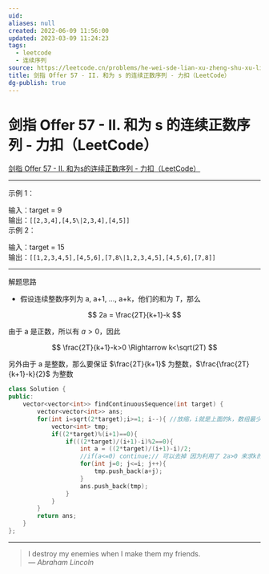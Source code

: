 ```yaml
---
uid: 
aliases: null
created: 2022-06-09 11:56:00
updated: 2023-03-09 11:24:23
tags:
  - leetcode
  - 连续序列
source: https://leetcode.cn/problems/he-wei-sde-lian-xu-zheng-shu-xu-lie-lcof/
title: 剑指 Offer 57 - II. 和为 s 的连续正数序列 - 力扣（LeetCode）
dg-publish: true
---
```


# 剑指 Offer 57 - II. 和为 s 的连续正数序列 - 力扣（LeetCode）

[剑指 Offer 57 - II. 和为s的连续正数序列 - 力扣（LeetCode）](https://leetcode.cn/problems/he-wei-sde-lian-xu-zheng-shu-xu-lie-lcof/)

---

示例 1：

输入：target = 9  
输出：``[[2,3,4],[4,5\|2,3,4],[4,5]]``  
示例 2：

输入：target = 15  
输出：``[[1,2,3,4,5],[4,5,6],[7,8\|1,2,3,4,5],[4,5,6],[7,8]]``

---

解题思路

- 假设连续整数序列为 a, a+1, …, a+k，他们的和为 $T$，那么

$$
2a = \frac{2T}{k+1}-k
$$

由于 a 是正数，所以有 $a>0$，因此

$$
\frac{2T}{k+1}-k>0 \Rightarrow k<\sqrt(2T)
$$

另外由于 a 是整数，那么要保证 $\frac{2T}{k+1}$ 为整数，$\frac{\frac{2T}{k+1}-k}{2}$ 为整数

```cpp
class Solution {
public:
    vector<vector<int>> findContinuousSequence(int target) {
        vector<vector<int>> ans;
        for(int i=sqrt(2*target);i>=1; i--){ //放缩，i就是上面的k，数组最少两个，所以i>=1
            vector<int> tmp;
            if((2*target)%(i+1)==0){
                if(((2*target)/(i+1)-i)%2==0){
                    int a = ((2*target)/(i+1)-i)/2;
                    //if(a<=0) continue;// 可以去掉 因为利用了 2a>0 来求k的范围                    
                    for(int j=0; j<=i; j++){
                        tmp.push_back(a+j);
                    }
                    ans.push_back(tmp);
                }
            }
        }
        return ans;
    }
};

```

---

> I destroy my enemies when I make them my friends.  
> — <cite>Abraham Lincoln</cite>
